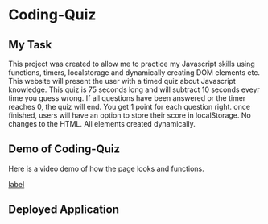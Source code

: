 # Coding-Quiz

## My Task
This project was created to allow me to practice my Javascript skills using functions, timers, localstorage and dynamically creating DOM elements etc. This website will present the user with a timed quiz about Javascript knowledge. This quiz is 75 seconds long and will subtract 10 seconds eveyr time you guess wrong. If all questions have been answered or the timer reaches 0, the quiz will end. You get 1 point for each question right. once finished, users will have an option to store their score in localStorage. No changes to the HTML. All elements created dynamically.

## Demo of Coding-Quiz
Here is a video demo of how the page looks and functions.

[label](../Coding%20Quiz.mov)

## Deployed Application
